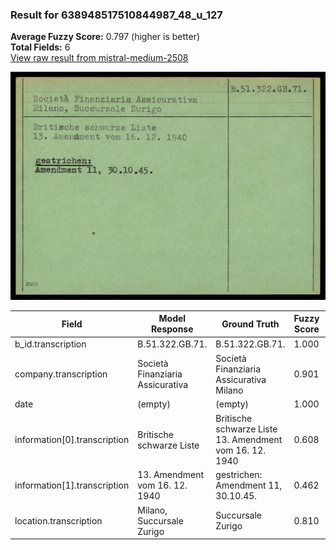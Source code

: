 ### Result for 638948517510844987_48_u_127
**Average Fuzzy Score:** 0.797 (higher is better)<br>
**Total Fields:** 6<br>
[View raw result from mistral-medium-2508](https://github.com/RISE-UNIBAS/humanities_data_benchmark/blob/main/results/2025-10-24/T0327/request_T0327_638948517510844987_48_u_127.json)

<img src="https://github.com/RISE-UNIBAS/humanities_data_benchmark/blob/main/benchmarks/blacklist/images/638948517510844987_48_u_127.jpg?raw=true" alt="638948517510844987_48_u_127" width="600px">

| Field | Model Response | Ground Truth | Fuzzy Score | Match |
|-------|----------------|--------------|-------------|-------|
| b_id.transcription | B.51.322.GB.71. | B.51.322.GB.71. | 1.000 | ✅ |
| company.transcription | Società Finanziaria Assicurativa | Società Finanziaria Assicurativa Milano | 0.901 | ❌ |
| date | (empty) | (empty) | 1.000 | ✅ |
| information[0].transcription | Britische schwarze Liste | Britische schwarze Liste<br>13. Amendment vom 16. 12. 1940 | 0.608 | ❌ |
| information[1].transcription | 13. Amendment vom 16. 12. 1940 | gestrichen:<br>Amendment 11, 30.10.45. | 0.462 | ❌ |
| location.transcription | Milano, Succursale Zurigo | Succursale Zurigo | 0.810 | ❌ |
